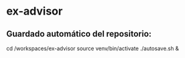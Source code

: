 # ex-advisor


## Guardado automático del repositorio: 
cd /workspaces/ex-advisor
source venv/bin/activate
./autosave.sh &

